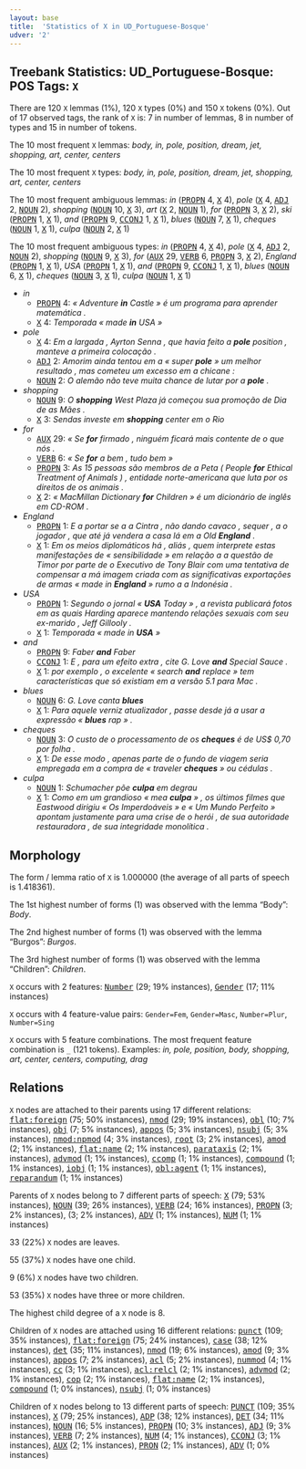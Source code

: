 ```yaml
---
layout: base
title:  'Statistics of X in UD_Portuguese-Bosque'
udver: '2'
---
```


## Treebank Statistics: UD_Portuguese-Bosque: POS Tags: `X`

There are 120 `X` lemmas (1%), 120 `X` types (0%) and 150 `X` tokens (0%).
Out of 17 observed tags, the rank of `X` is: 7 in number of lemmas, 8 in number of types and 15 in number of tokens.

The 10 most frequent `X` lemmas: <em>body, in, pole, position, dream, jet, shopping, art, center, centers</em>

The 10 most frequent `X` types:  <em>body, in, pole, position, dream, jet, shopping, art, center, centers</em>

The 10 most frequent ambiguous lemmas: <em>in</em> (<tt><a href="pt_bosque-pos-PROPN.html">PROPN</a></tt> 4, <tt><a href="pt_bosque-pos-X.html">X</a></tt> 4), <em>pole</em> (<tt><a href="pt_bosque-pos-X.html">X</a></tt> 4, <tt><a href="pt_bosque-pos-ADJ.html">ADJ</a></tt> 2, <tt><a href="pt_bosque-pos-NOUN.html">NOUN</a></tt> 2), <em>shopping</em> (<tt><a href="pt_bosque-pos-NOUN.html">NOUN</a></tt> 10, <tt><a href="pt_bosque-pos-X.html">X</a></tt> 3), <em>art</em> (<tt><a href="pt_bosque-pos-X.html">X</a></tt> 2, <tt><a href="pt_bosque-pos-NOUN.html">NOUN</a></tt> 1), <em>for</em> (<tt><a href="pt_bosque-pos-PROPN.html">PROPN</a></tt> 3, <tt><a href="pt_bosque-pos-X.html">X</a></tt> 2), <em>ski</em> (<tt><a href="pt_bosque-pos-PROPN.html">PROPN</a></tt> 1, <tt><a href="pt_bosque-pos-X.html">X</a></tt> 1), <em>and</em> (<tt><a href="pt_bosque-pos-PROPN.html">PROPN</a></tt> 9, <tt><a href="pt_bosque-pos-CCONJ.html">CCONJ</a></tt> 1, <tt><a href="pt_bosque-pos-X.html">X</a></tt> 1), <em>blues</em> (<tt><a href="pt_bosque-pos-NOUN.html">NOUN</a></tt> 7, <tt><a href="pt_bosque-pos-X.html">X</a></tt> 1), <em>cheques</em> (<tt><a href="pt_bosque-pos-NOUN.html">NOUN</a></tt> 1, <tt><a href="pt_bosque-pos-X.html">X</a></tt> 1), <em>culpa</em> (<tt><a href="pt_bosque-pos-NOUN.html">NOUN</a></tt> 2, <tt><a href="pt_bosque-pos-X.html">X</a></tt> 1)

The 10 most frequent ambiguous types:  <em>in</em> (<tt><a href="pt_bosque-pos-PROPN.html">PROPN</a></tt> 4, <tt><a href="pt_bosque-pos-X.html">X</a></tt> 4), <em>pole</em> (<tt><a href="pt_bosque-pos-X.html">X</a></tt> 4, <tt><a href="pt_bosque-pos-ADJ.html">ADJ</a></tt> 2, <tt><a href="pt_bosque-pos-NOUN.html">NOUN</a></tt> 2), <em>shopping</em> (<tt><a href="pt_bosque-pos-NOUN.html">NOUN</a></tt> 9, <tt><a href="pt_bosque-pos-X.html">X</a></tt> 3), <em>for</em> (<tt><a href="pt_bosque-pos-AUX.html">AUX</a></tt> 29, <tt><a href="pt_bosque-pos-VERB.html">VERB</a></tt> 6, <tt><a href="pt_bosque-pos-PROPN.html">PROPN</a></tt> 3, <tt><a href="pt_bosque-pos-X.html">X</a></tt> 2), <em>England</em> (<tt><a href="pt_bosque-pos-PROPN.html">PROPN</a></tt> 1, <tt><a href="pt_bosque-pos-X.html">X</a></tt> 1), <em>USA</em> (<tt><a href="pt_bosque-pos-PROPN.html">PROPN</a></tt> 1, <tt><a href="pt_bosque-pos-X.html">X</a></tt> 1), <em>and</em> (<tt><a href="pt_bosque-pos-PROPN.html">PROPN</a></tt> 9, <tt><a href="pt_bosque-pos-CCONJ.html">CCONJ</a></tt> 1, <tt><a href="pt_bosque-pos-X.html">X</a></tt> 1), <em>blues</em> (<tt><a href="pt_bosque-pos-NOUN.html">NOUN</a></tt> 6, <tt><a href="pt_bosque-pos-X.html">X</a></tt> 1), <em>cheques</em> (<tt><a href="pt_bosque-pos-NOUN.html">NOUN</a></tt> 3, <tt><a href="pt_bosque-pos-X.html">X</a></tt> 1), <em>culpa</em> (<tt><a href="pt_bosque-pos-NOUN.html">NOUN</a></tt> 1, <tt><a href="pt_bosque-pos-X.html">X</a></tt> 1)


* <em>in</em>
  * <tt><a href="pt_bosque-pos-PROPN.html">PROPN</a></tt> 4: <em>« Adventure <b>in</b> Castle » é um programa para aprender matemática .</em>
  * <tt><a href="pt_bosque-pos-X.html">X</a></tt> 4: <em>Temporada « made <b>in</b> USA »</em>
* <em>pole</em>
  * <tt><a href="pt_bosque-pos-X.html">X</a></tt> 4: <em>Em a largada , Ayrton Senna , que havia feito a <b>pole</b> position , manteve a primeira colocação .</em>
  * <tt><a href="pt_bosque-pos-ADJ.html">ADJ</a></tt> 2: <em>Amorim ainda tentou em a « super <b>pole</b> » um melhor resultado , mas cometeu um excesso em a chicane :</em>
  * <tt><a href="pt_bosque-pos-NOUN.html">NOUN</a></tt> 2: <em>O alemão não teve muita chance de lutar por a <b>pole</b> .</em>
* <em>shopping</em>
  * <tt><a href="pt_bosque-pos-NOUN.html">NOUN</a></tt> 9: <em>O <b>shopping</b> West Plaza já começou sua promoção de Dia de as Mães .</em>
  * <tt><a href="pt_bosque-pos-X.html">X</a></tt> 3: <em>Sendas investe em <b>shopping</b> center em o Rio</em>
* <em>for</em>
  * <tt><a href="pt_bosque-pos-AUX.html">AUX</a></tt> 29: <em>« Se <b>for</b> firmado , ninguém ficará mais contente de o que nós .</em>
  * <tt><a href="pt_bosque-pos-VERB.html">VERB</a></tt> 6: <em>« Se <b>for</b> a bem , tudo bem »</em>
  * <tt><a href="pt_bosque-pos-PROPN.html">PROPN</a></tt> 3: <em>As 15 pessoas são membros de a Peta ( People <b>for</b> Ethical Treatment of Animals ) , entidade norte-americana que luta por os direitos de os animais .</em>
  * <tt><a href="pt_bosque-pos-X.html">X</a></tt> 2: <em>« MacMillan Dictionary <b>for</b> Children » é um dicionário de inglês em CD-ROM .</em>
* <em>England</em>
  * <tt><a href="pt_bosque-pos-PROPN.html">PROPN</a></tt> 1: <em>E a portar se a a Cintra , não dando cavaco , sequer , a o jogador , que até já vendera a casa lá em a Old <b>England</b> .</em>
  * <tt><a href="pt_bosque-pos-X.html">X</a></tt> 1: <em>Em os meios diplomáticos há , aliás , quem interprete estas manifestações de « sensibilidade » em relação a a questão de Timor por parte de o Executivo de Tony Blair com uma tentativa de compensar a má imagem criada com as significativas exportações de armas « made in <b>England</b> » rumo a a Indonésia .</em>
* <em>USA</em>
  * <tt><a href="pt_bosque-pos-PROPN.html">PROPN</a></tt> 1: <em>Segundo o jornal « <b>USA</b> Today » , a revista publicará fotos em as quais Harding aparece mantendo relações sexuais com seu ex-marido , Jeff Gillooly .</em>
  * <tt><a href="pt_bosque-pos-X.html">X</a></tt> 1: <em>Temporada « made in <b>USA</b> »</em>
* <em>and</em>
  * <tt><a href="pt_bosque-pos-PROPN.html">PROPN</a></tt> 9: <em>Faber <b>and</b> Faber</em>
  * <tt><a href="pt_bosque-pos-CCONJ.html">CCONJ</a></tt> 1: <em>E , para um efeito extra , cite G. Love <b>and</b> Special Sauce .</em>
  * <tt><a href="pt_bosque-pos-X.html">X</a></tt> 1: <em>por exemplo , o excelente « search <b>and</b> replace » tem características que só existiam em a versão 5.1 para Mac .</em>
* <em>blues</em>
  * <tt><a href="pt_bosque-pos-NOUN.html">NOUN</a></tt> 6: <em>G. Love canta <b>blues</b></em>
  * <tt><a href="pt_bosque-pos-X.html">X</a></tt> 1: <em>Para aquele verniz atualizador , passe desde já a usar a expressão « <b>blues</b> rap » .</em>
* <em>cheques</em>
  * <tt><a href="pt_bosque-pos-NOUN.html">NOUN</a></tt> 3: <em>O custo de o processamento de os <b>cheques</b> é de US$ 0,70 por folha .</em>
  * <tt><a href="pt_bosque-pos-X.html">X</a></tt> 1: <em>De esse modo , apenas parte de o fundo de viagem seria empregada em a compra de « traveler <b>cheques</b> » ou cédulas .</em>
* <em>culpa</em>
  * <tt><a href="pt_bosque-pos-NOUN.html">NOUN</a></tt> 1: <em>Schumacher põe <b>culpa</b> em degrau</em>
  * <tt><a href="pt_bosque-pos-X.html">X</a></tt> 1: <em>Como em um grandioso « mea <b>culpa</b> » , os últimos filmes que Eastwood dirigiu « Os Imperdoáveis » e « Um Mundo Perfeito » apontam justamente para uma crise de o herói , de sua autoridade restauradora , de sua integridade monolítica .</em>

## Morphology

The form / lemma ratio of `X` is 1.000000 (the average of all parts of speech is 1.418361).

The 1st highest number of forms (1) was observed with the lemma “Body”: <em>Body</em>.

The 2nd highest number of forms (1) was observed with the lemma “Burgos”: <em>Burgos</em>.

The 3rd highest number of forms (1) was observed with the lemma “Children”: <em>Children</em>.

`X` occurs with 2 features: <tt><a href="pt_bosque-feat-Number.html">Number</a></tt> (29; 19% instances), <tt><a href="pt_bosque-feat-Gender.html">Gender</a></tt> (17; 11% instances)

`X` occurs with 4 feature-value pairs: `Gender=Fem`, `Gender=Masc`, `Number=Plur`, `Number=Sing`

`X` occurs with 5 feature combinations.
The most frequent feature combination is `_` (121 tokens).
Examples: <em>in, pole, position, body, shopping, art, center, centers, computing, drag</em>


## Relations

`X` nodes are attached to their parents using 17 different relations: <tt><a href="pt_bosque-dep-flat-foreign.html">flat:foreign</a></tt> (75; 50% instances), <tt><a href="pt_bosque-dep-nmod.html">nmod</a></tt> (29; 19% instances), <tt><a href="pt_bosque-dep-obl.html">obl</a></tt> (10; 7% instances), <tt><a href="pt_bosque-dep-obj.html">obj</a></tt> (7; 5% instances), <tt><a href="pt_bosque-dep-appos.html">appos</a></tt> (5; 3% instances), <tt><a href="pt_bosque-dep-nsubj.html">nsubj</a></tt> (5; 3% instances), <tt><a href="pt_bosque-dep-nmod-npmod.html">nmod:npmod</a></tt> (4; 3% instances), <tt><a href="pt_bosque-dep-root.html">root</a></tt> (3; 2% instances), <tt><a href="pt_bosque-dep-amod.html">amod</a></tt> (2; 1% instances), <tt><a href="pt_bosque-dep-flat-name.html">flat:name</a></tt> (2; 1% instances), <tt><a href="pt_bosque-dep-parataxis.html">parataxis</a></tt> (2; 1% instances), <tt><a href="pt_bosque-dep-advmod.html">advmod</a></tt> (1; 1% instances), <tt><a href="pt_bosque-dep-ccomp.html">ccomp</a></tt> (1; 1% instances), <tt><a href="pt_bosque-dep-compound.html">compound</a></tt> (1; 1% instances), <tt><a href="pt_bosque-dep-iobj.html">iobj</a></tt> (1; 1% instances), <tt><a href="pt_bosque-dep-obl-agent.html">obl:agent</a></tt> (1; 1% instances), <tt><a href="pt_bosque-dep-reparandum.html">reparandum</a></tt> (1; 1% instances)

Parents of `X` nodes belong to 7 different parts of speech: <tt><a href="pt_bosque-pos-X.html">X</a></tt> (79; 53% instances), <tt><a href="pt_bosque-pos-NOUN.html">NOUN</a></tt> (39; 26% instances), <tt><a href="pt_bosque-pos-VERB.html">VERB</a></tt> (24; 16% instances), <tt><a href="pt_bosque-pos-PROPN.html">PROPN</a></tt> (3; 2% instances),  (3; 2% instances), <tt><a href="pt_bosque-pos-ADV.html">ADV</a></tt> (1; 1% instances), <tt><a href="pt_bosque-pos-NUM.html">NUM</a></tt> (1; 1% instances)

33 (22%) `X` nodes are leaves.

55 (37%) `X` nodes have one child.

9 (6%) `X` nodes have two children.

53 (35%) `X` nodes have three or more children.

The highest child degree of a `X` node is 8.

Children of `X` nodes are attached using 16 different relations: <tt><a href="pt_bosque-dep-punct.html">punct</a></tt> (109; 35% instances), <tt><a href="pt_bosque-dep-flat-foreign.html">flat:foreign</a></tt> (75; 24% instances), <tt><a href="pt_bosque-dep-case.html">case</a></tt> (38; 12% instances), <tt><a href="pt_bosque-dep-det.html">det</a></tt> (35; 11% instances), <tt><a href="pt_bosque-dep-nmod.html">nmod</a></tt> (19; 6% instances), <tt><a href="pt_bosque-dep-amod.html">amod</a></tt> (9; 3% instances), <tt><a href="pt_bosque-dep-appos.html">appos</a></tt> (7; 2% instances), <tt><a href="pt_bosque-dep-acl.html">acl</a></tt> (5; 2% instances), <tt><a href="pt_bosque-dep-nummod.html">nummod</a></tt> (4; 1% instances), <tt><a href="pt_bosque-dep-cc.html">cc</a></tt> (3; 1% instances), <tt><a href="pt_bosque-dep-acl-relcl.html">acl:relcl</a></tt> (2; 1% instances), <tt><a href="pt_bosque-dep-advmod.html">advmod</a></tt> (2; 1% instances), <tt><a href="pt_bosque-dep-cop.html">cop</a></tt> (2; 1% instances), <tt><a href="pt_bosque-dep-flat-name.html">flat:name</a></tt> (2; 1% instances), <tt><a href="pt_bosque-dep-compound.html">compound</a></tt> (1; 0% instances), <tt><a href="pt_bosque-dep-nsubj.html">nsubj</a></tt> (1; 0% instances)

Children of `X` nodes belong to 13 different parts of speech: <tt><a href="pt_bosque-pos-PUNCT.html">PUNCT</a></tt> (109; 35% instances), <tt><a href="pt_bosque-pos-X.html">X</a></tt> (79; 25% instances), <tt><a href="pt_bosque-pos-ADP.html">ADP</a></tt> (38; 12% instances), <tt><a href="pt_bosque-pos-DET.html">DET</a></tt> (34; 11% instances), <tt><a href="pt_bosque-pos-NOUN.html">NOUN</a></tt> (16; 5% instances), <tt><a href="pt_bosque-pos-PROPN.html">PROPN</a></tt> (10; 3% instances), <tt><a href="pt_bosque-pos-ADJ.html">ADJ</a></tt> (9; 3% instances), <tt><a href="pt_bosque-pos-VERB.html">VERB</a></tt> (7; 2% instances), <tt><a href="pt_bosque-pos-NUM.html">NUM</a></tt> (4; 1% instances), <tt><a href="pt_bosque-pos-CCONJ.html">CCONJ</a></tt> (3; 1% instances), <tt><a href="pt_bosque-pos-AUX.html">AUX</a></tt> (2; 1% instances), <tt><a href="pt_bosque-pos-PRON.html">PRON</a></tt> (2; 1% instances), <tt><a href="pt_bosque-pos-ADV.html">ADV</a></tt> (1; 0% instances)

